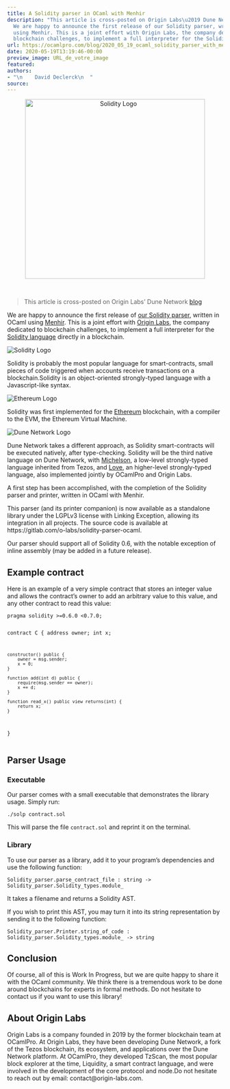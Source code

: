 ```yaml
---
title: A Solidity parser in OCaml with Menhir
description: "This article is cross-posted on Origin Labs\u2019 Dune Network blog
  We are happy to announce the first release of our Solidity parser, written in OCaml
  using Menhir. This is a joint effort with Origin Labs, the company dedicated to
  blockchain challenges, to implement a full interpreter for the Solidity..."
url: https://ocamlpro.com/blog/2020_05_19_ocaml_solidity_parser_with_menhir
date: 2020-05-19T13:19:46-00:00
preview_image: URL_de_votre_image
featured:
authors:
- "\n    David Declerck\n  "
source:
---
```


<p align="center">
<a href="https://ocamlpro.com/blog/2020_05_19_ocaml_solidity_parser_with_menhir">
<img src="https://ocamlpro.com/blog/assets/img/solidity-cover.png" width="420" height="420" alt="Solidity Logo" title="A Solidity parser in OCaml with Menhir"/>
</a>
</p>
<br/>
<blockquote>
<p>This article is cross-posted on Origin Labs&rsquo; Dune Network <a href="https://medium.com/dune-network/a-solidity-parser-in-ocaml-with-menhir-e1064f94e76b">blog</a></p>
</blockquote>
<p>We are happy to announce the first release of <a href="https://gitlab.com/o-labs/solidity-parser-ocaml">our Solidity parser</a>, written in OCaml using <a href="http://gallium.inria.fr/~fpottier/menhir/">Menhir</a>. This is a joint effort with <a href="https://www.origin-labs.com/">Origin Labs</a>, the company dedicated to blockchain challenges, to implement a full interpreter for the <a href="https://solidity.readthedocs.io/en/v0.6.8/">Solidity language</a> directly in a blockchain.</p>
<p><img src="https://ocamlpro.com/blog/assets/img/logo_solidity_title.png" alt="Solidity Logo"/></p>
<p>Solidity is probably the most popular language for smart-contracts, small pieces of code triggered when accounts receive transactions on a blockchain.Solidity is an object-oriented strongly-typed language with a Javascript-like syntax.</p>
<p><img src="https://ocamlpro.com/blog/assets/img/logo_ethereum_title.png" alt="Ethereum Logo"/></p>
<p>Solidity was first implemented for the <a href="https://ethereum.org/">Ethereum</a> blockchain, with a compiler to the EVM, the Ethereum Virtual Machine.</p>
<p><img src="https://ocamlpro.com/blog/assets/img/logo_dune_title.png" alt="Dune Network Logo"/></p>
<p>Dune Network takes a different approach, as Solidity smart-contracts will be executed natively, after type-checking. Solidity will be the third native language on Dune Network, with <a href="https://dune.network/docs/dune-node-mainnet/whitedoc/michelson.html">Michelson</a>, a low-level strongly-typed language inherited from Tezos, and <a href="https://dune.network/docs/dune-node-mainnet/love-doc/introduction.html">Love</a>, an higher-level strongly-typed language, also implemented jointly by OCamlPro and Origin Labs.</p>
<p>A first step has been accomplished, with the completion of the Solidity parser and printer, written in OCaml with Menhir.</p>
<p>This parser (and its printer companion) is now available as a standalone library under the LGPLv3 license with Linking Exception, allowing its integration in all projects. The source code is available at https://gitlab.com/o-labs/solidity-parser-ocaml.</p>
<p>Our parser should support all of Solidity 0.6, with the notable exception of inline assembly (may be added in a future release).</p>
<h2>Example contract</h2>
<p>Here is an example of a very simple contract that stores an integer value and allows the contract&rsquo;s owner to add an arbitrary value to this value, and any other contract to read this value:</p>
<pre><code class="language-solidity">pragma solidity &gt;=0.6.0 &lt;0.7.0;

contract C {
    address owner;
    int x;

    constructor() public {
        owner = msg.sender;
        x = 0;
    }

    function add(int d) public {
        require(msg.sender == owner);
        x += d;
    }

    function read_x() public view returns(int) {
        return x;
    }
}
</code></pre>
<h2>Parser Usage</h2>
<h3>Executable</h3>
<p>Our parser comes with a small executable that demonstrates the library usage. Simply run:</p>
<pre><code class="language-bash">./solp contract.sol
</code></pre>
<p>This will parse the file <code>contract.sol</code> and reprint it on the terminal.</p>
<h3>Library</h3>
<p>To use our parser as a library, add it to your program&rsquo;s dependencies and use the following function:</p>
<pre><code class="language-ocaml">Solidity_parser.parse_contract_file : string -&gt; Solidity_parser.Solidity_types.module_
</code></pre>
<p>It takes a filename and returns a Solidity AST.</p>
<p>If you wish to print this AST, you may turn it into its string representation by sending it to the following function:</p>
<pre><code class="language-ocaml">Solidity_parser.Printer.string_of_code : Solidity_parser.Solidity_types.module_ -&gt; string
</code></pre>
<h2>Conclusion</h2>
<p>Of course, all of this is Work In Progress, but we are quite happy to share it with the OCaml community. We think there is a tremendous work to be done around blockchains for experts in formal methods. Do not hesitate to contact us if you want to use this library!</p>
<h2>About Origin Labs</h2>
<p>Origin Labs is a company founded in 2019 by the former blockchain team at OCamlPro. At Origin Labs, they have been developing Dune Network, a fork of the Tezos blockchain, its ecosystem, and applications over the Dune Network platform. At OCamlPro, they developed TzScan, the most popular block explorer at the time, Liquidity, a smart contract language, and were involved in the development of the core protocol and node.Do not hesitate to reach out by email: contact@origin-labs.com.</p>

